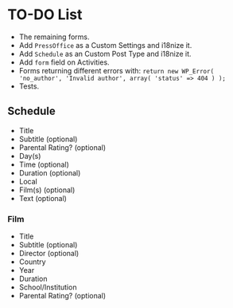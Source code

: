 # TO-DO List

- The remaining forms.
- Add `PressOffice` as a Custom Settings and i18nize it.
- Add `Schedule` as an Custom Post Type and i18nize it.
- Add `form` field on Activities.
- Forms returning different errors with: `return new WP_Error( 'no_author', 'Invalid author', array( 'status' => 404 ) );`
- Tests.

## Schedule

- Title
- Subtitle (optional)
- Parental Rating? (optional)
- Day(s)
- Time (optional)
- Duration (optional)
- Local
- Film(s) (optional)
- Text (optional)

### Film

- Title
- Subtitle (optional)
- Director (optional)
- Country
- Year
- Duration
- School/Institution
- Parental Rating? (optional)
